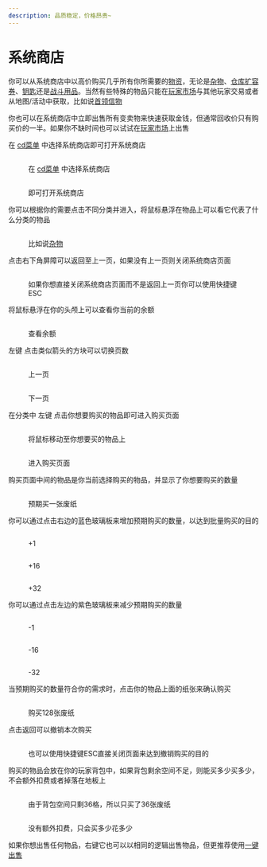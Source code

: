 ```yaml
---
description: 品质稳定，价格昂贵~
---
```


# 系统商店

你可以从系统商店中以高价购买几乎所有你所需要的[物资](broken-reference)，无论是[杂物](../../../wu-pin/za-wu.md)、[仓库扩容券](../../../wu-pin/cang-ku-dui-huan-quan.md)、[钥匙](../../../wu-pin/yao-shi.md)还是[战斗用品](../../../wu-pin/zhan-dou-yong-pin/)。当然有些特殊的物品只能在[玩家市场](wan-jia-shi-chang.md)与其他玩家交易或者从地图/活动中获取，比如说[首领信物](../../../wu-pin/zhan-dou-yong-pin/shou-ling-xin-wu.md)

你也可以在系统商店中立即出售所有变卖物来快速获取金钱，但通常回收价只有购买价的一半。如果你不缺时间也可以试试在[玩家市场](wan-jia-shi-chang.md)上出售

在 [cd菜单](../../bi-bei-zhi-ling-cd-cai-dan.md) 中选择系统商店即可打开系统商店

<figure><img src="../../../.gitbook/assets/image (62).png" alt=""><figcaption><p>在 <a href="../../bi-bei-zhi-ling-cd-cai-dan.md">cd菜单</a> 中选择系统商店</p></figcaption></figure>

<figure><img src="../../../.gitbook/assets/image (69).png" alt=""><figcaption><p>即可打开系统商店</p></figcaption></figure>

你可以根据你的需要点击不同分类并进入，将鼠标悬浮在物品上可以看它代表了什么分类的物品

<figure><img src="../../../.gitbook/assets/image (45).png" alt=""><figcaption><p>比如说<a href="../../../wu-pin/za-wu.md">杂物</a></p></figcaption></figure>

点击右下角屏障可以返回至上一页，如果没有上一页则关闭系统商店页面

<figure><img src="../../../.gitbook/assets/image (47).png" alt=""><figcaption><p>如果你想直接关闭系统商店页面而不是返回上一页你可以使用快捷键ESC</p></figcaption></figure>

将鼠标悬浮在你的头颅上可以查看你当前的余额

<figure><img src="../../../.gitbook/assets/image (48).png" alt=""><figcaption><p>查看余额</p></figcaption></figure>

左键 点击类似箭头的方块可以切换页数

<figure><img src="../../../.gitbook/assets/image (73).png" alt=""><figcaption><p>上一页</p></figcaption></figure>

<figure><img src="../../../.gitbook/assets/image (74).png" alt=""><figcaption><p>下一页</p></figcaption></figure>

在分类中 左键 点击你想要购买的物品即可进入购买页面

<figure><img src="../../../.gitbook/assets/image (49).png" alt=""><figcaption><p>将鼠标移动至你想要买的物品上</p></figcaption></figure>

<figure><img src="../../../.gitbook/assets/image (50).png" alt=""><figcaption><p>进入购买页面</p></figcaption></figure>

购买页面中间的物品是你当前选择购买的物品，并显示了你想要购买的数量

<figure><img src="../../../.gitbook/assets/image (51).png" alt=""><figcaption><p>预期买一张废纸</p></figcaption></figure>

你可以通过点击右边的蓝色玻璃板来增加预期购买的数量，以达到批量购买的目的

<figure><img src="../../../.gitbook/assets/image (55).png" alt=""><figcaption><p>+1</p></figcaption></figure>

<figure><img src="../../../.gitbook/assets/image (56).png" alt=""><figcaption><p>+16</p></figcaption></figure>

<figure><img src="../../../.gitbook/assets/image (57).png" alt=""><figcaption><p>+32</p></figcaption></figure>

你可以通过点击左边的紫色玻璃板来减少预期购买的数量

<figure><img src="../../../.gitbook/assets/image (52).png" alt=""><figcaption><p>-1</p></figcaption></figure>

<figure><img src="../../../.gitbook/assets/image (53).png" alt=""><figcaption><p>-16</p></figcaption></figure>

<figure><img src="../../../.gitbook/assets/image (54).png" alt=""><figcaption><p>-32</p></figcaption></figure>

当预期购买的数量符合你的需求时，点击你的物品上面的纸张来确认购买

<figure><img src="../../../.gitbook/assets/image (58).png" alt=""><figcaption><p>购买128张废纸</p></figcaption></figure>

点击返回可以撤销本次购买

<figure><img src="../../../.gitbook/assets/image (59).png" alt=""><figcaption><p>也可以使用快捷键ESC直接关闭页面来达到撤销购买的目的</p></figcaption></figure>

购买的物品会放在你的玩家背包中，如果背包剩余空间不足，则能买多少买多少，不会额外扣费或者掉落在地板上

<figure><img src="../../../.gitbook/assets/image (60).png" alt=""><figcaption><p>由于背包空间只剩36格，所以只买了36张废纸</p></figcaption></figure>

<figure><img src="../../../.gitbook/assets/image (61).png" alt=""><figcaption><p>没有额外扣费，只会买多少花多少</p></figcaption></figure>

如果你想出售任何物品，右键它也可以以相同的逻辑出售物品，但更推荐使用[一键出售](../kuai-jie-chu-shou.md)
